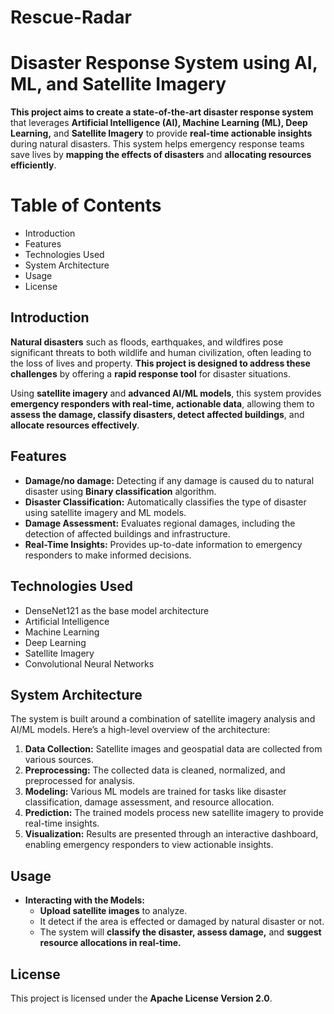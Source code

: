 # Rescue-Radar
# Disaster Response System using AI, ML, and Satellite Imagery

**This project aims to create a state-of-the-art disaster response system** that leverages **Artificial Intelligence (AI), Machine Learning (ML), Deep Learning,** and **Satellite Imagery** to provide **real-time actionable insights** during natural disasters. This system helps emergency response teams save lives by **mapping the effects of disasters** and **allocating resources efficiently**.

# Table of Contents

- Introduction
- Features
- Technologies Used
- System Architecture
- Usage
- License

## Introduction

**Natural disasters** such as floods, earthquakes, and wildfires pose significant threats to both wildlife and human civilization, often leading to the loss of lives and property. **This project is designed to address these challenges** by offering a **rapid response tool** for disaster situations.

Using **satellite imagery** and **advanced AI/ML models**, this system provides **emergency responders with real-time, actionable data**, allowing them to **assess the damage, classify disasters, detect affected buildings**, and **allocate resources effectively**.

## Features

- **Damage/no damage:** Detecting if any damage is caused du to natural disaster using **Binary classification** algorithm.
- **Disaster Classification:** Automatically classifies the type of disaster using satellite imagery and ML models.
- **Damage Assessment:** Evaluates regional damages, including the detection of affected buildings and infrastructure.
- **Real-Time Insights:** Provides up-to-date information to emergency responders to make informed decisions.

## Technologies Used

- DenseNet121 as the base model architecture
- Artificial Intelligence
- Machine Learning
- Deep Learning
- Satellite Imagery
- Convolutional Neural Networks

## System Architecture

The system is built around a combination of satellite imagery analysis and AI/ML models. Here’s a high-level overview of the architecture:

1. **Data Collection:** Satellite images and geospatial data are collected from various sources.
2. **Preprocessing:** The collected data is cleaned, normalized, and preprocessed for analysis.
3. **Modeling:** Various ML models are trained for tasks like disaster classification, damage assessment, and resource allocation.
4. **Prediction:** The trained models process new satellite imagery to provide real-time insights.
5. **Visualization:** Results are presented through an interactive dashboard, enabling emergency responders to view actionable insights.

## **Usage**

- **Interacting with the Models:**
   - **Upload satellite images** to analyze.
   - It detect if the area is effected or damaged by natural disaster or not.
   - The system will **classify the disaster, assess damage,** and **suggest resource allocations in real-time.**

## **License**

This project is licensed under the **Apache License Version 2.0**.
